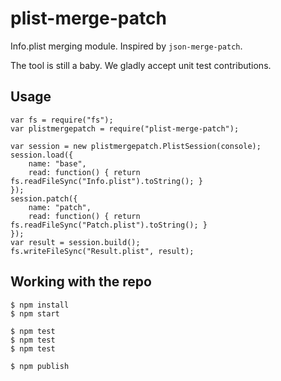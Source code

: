 # plist-merge-patch
Info.plist merging module.
Inspired by `json-merge-patch`.

The tool is still a baby.
We gladly accept unit test contributions.

## Usage
```
var fs = require("fs");
var plistmergepatch = require("plist-merge-patch");

var session = new plistmergepatch.PlistSession(console);
session.load({
	name: "base",
	read: function() { return fs.readFileSync("Info.plist").toString(); }
});
session.patch({
	name: "patch",
	read: function() { return fs.readFileSync("Patch.plist").toString(); }
});
var result = session.build();
fs.writeFileSync("Result.plist", result);
```

## Working with the repo
```
$ npm install
$ npm start

$ npm test
$ npm test
$ npm test

$ npm publish
```